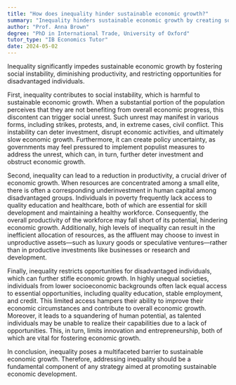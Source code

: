 ```yaml
---
title: "How does inequality hinder sustainable economic growth?"
summary: "Inequality hinders sustainable economic growth by creating social instability, reducing productivity, and limiting opportunities for the disadvantaged."
author: "Prof. Anna Brown"
degree: "PhD in International Trade, University of Oxford"
tutor_type: "IB Economics Tutor"
date: 2024-05-02
---
```


Inequality significantly impedes sustainable economic growth by fostering social instability, diminishing productivity, and restricting opportunities for disadvantaged individuals.

First, inequality contributes to social instability, which is harmful to sustainable economic growth. When a substantial portion of the population perceives that they are not benefiting from overall economic progress, this discontent can trigger social unrest. Such unrest may manifest in various forms, including strikes, protests, and, in extreme cases, civil conflict. This instability can deter investment, disrupt economic activities, and ultimately slow economic growth. Furthermore, it can create policy uncertainty, as governments may feel pressured to implement populist measures to address the unrest, which can, in turn, further deter investment and obstruct economic growth.

Second, inequality can lead to a reduction in productivity, a crucial driver of economic growth. When resources are concentrated among a small elite, there is often a corresponding underinvestment in human capital among disadvantaged groups. Individuals in poverty frequently lack access to quality education and healthcare, both of which are essential for skill development and maintaining a healthy workforce. Consequently, the overall productivity of the workforce may fall short of its potential, hindering economic growth. Additionally, high levels of inequality can result in the inefficient allocation of resources, as the affluent may choose to invest in unproductive assets—such as luxury goods or speculative ventures—rather than in productive investments like businesses or research and development.

Finally, inequality restricts opportunities for disadvantaged individuals, which can further stifle economic growth. In highly unequal societies, individuals from lower socioeconomic backgrounds often lack equal access to essential opportunities, including quality education, stable employment, and credit. This limited access hampers their ability to improve their economic circumstances and contribute to overall economic growth. Moreover, it leads to a squandering of human potential, as talented individuals may be unable to realize their capabilities due to a lack of opportunities. This, in turn, limits innovation and entrepreneurship, both of which are vital for fostering economic growth.

In conclusion, inequality poses a multifaceted barrier to sustainable economic growth. Therefore, addressing inequality should be a fundamental component of any strategy aimed at promoting sustainable economic development.
    